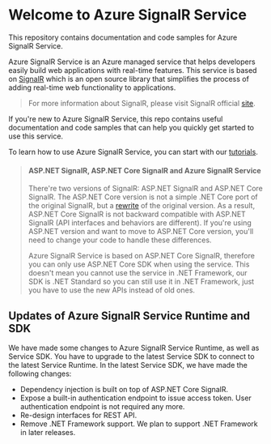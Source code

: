 # Welcome to Azure SignalR Service

This repository contains documentation and code samples for Azure SignalR Service.

Azure SignalR Service is an Azure managed service that helps developers easily build web applications with real-time features. This service is based on [SignalR](https://github.com/aspnet/SignalR) which is an open source library that simplifies the process of adding real-time web functionality to applications.

> For more information about SignalR, please visit SignalR official [site](https://www.asp.net/signalr).

If you're new to Azure SignalR Service, this repo contains useful documentation and code samples that can help you quickly get started to use this service.

To learn how to use Azure SignalR Service, you can start with our [tutorials](tutorials/).

> #### ASP.NET SignalR, ASP.NET Core SignalR and Azure SignalR Service
> There're two versions of SignalR: ASP.NET SignalR and ASP.NET Core SignalR. The ASP.NET Core version is not a simple .NET Core port of the original SignalR, but a [rewrite](https://blogs.msdn.microsoft.com/webdev/2017/09/14/announcing-signalr-for-asp-net-core-2-0/) of the original version.
> As a result, ASP.NET Core SignalR is not backward compatible with ASP.NET SignalR (API interfaces and behaviors are different). If you're using ASP.NET version and want to move to ASP.NET Core version, you'll need to change your code to handle these differences.
>
> Azure SignalR Service is based on ASP.NET Core SignalR, therefore you can only use ASP.NET Core SDK when using the service.
> This doesn't mean you cannot use the service in .NET Framework, our SDK is .NET Standard so you can still use it in .NET Framework, just you have to use the new APIs instead of old ones.

## Updates of Azure SignalR Service Runtime and SDK

We have made some changes to Azure SignalR Service Runtime, as well as Service SDK. You have to upgrade to the latest Service SDK to connect to the latest Service Runtime.
In the latest Service SDK, we have made the following changes:

- Dependency injection is built on top of ASP.NET Core SignalR.
- Expose a built-in authentication endpoint to issue access token. User authentication endpoint is not required any more.
- Re-design interfaces for REST API.
- Remove .NET Framework support. We plan to support .NET Framework in later releases.
